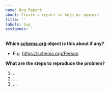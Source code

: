 ```yaml
---
name: Bug Report
about: Create a report to help us improve
title: ''
labels: bug
assignees: ''
---
```


**Which [schema.org](https://schema.org) object is this about if any?**

- E.g. https://schema.org/Person

**What are the steps to reproduce the problem?**

1. ...
2. ...
3. ...
